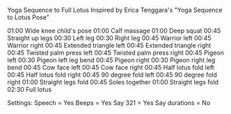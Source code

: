 Yoga Sequence to Full Lotus
Inspired by Erica Tenggara's "Yoga Sequence to Lotus Pose"

01:00  Wide knee child's pose
01:00 Calf massage
01:00 Deep squat
00:45 Straight up legs
00:30 Left leg
00:30 Right leg
00:45 Warrior left
00:45 Warrior right
00:45 Extended triangle left
00:45 Extended triangle right
00:45 Twisted palm press left
00:45 Twisted palm press right
00:45 Pigeon left
00:30 Pigeon left leg bend
00:45 Pigeon right
00:30 Pigeon right leg bend
00:45 Cow face left
00:45 Cow face right
00:45 Half lotus fold left
00:45 Half lotus fold right
00:45 90 degree fold left
00:45 90 degree fold right
01:00 Straight legs fold
00:45 Soles together
01:00 Straight legs fold
02:30 Full lotus

Settings:
Speech = Yes
Beeps = Yes
Say 321 = Yes
Say durations = No
